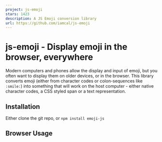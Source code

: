 ```yaml
---
project: js-emoji
stars: 1423
description: A JS Emoji conversion library
url: https://github.com/iamcal/js-emoji
---
```


js-emoji - Display emoji in the browser, everywhere
===================================================

Modern computers and phones allow the display and input of emoji, but you often want to display them on older devices, or in the browser. This library converts emoji (either from character codes or colon-sequences like `:smile:`) into something that will work on the host computer - either native character codes, a CSS styled span or a text representation.

Installation
------------

Either clone the git repo, or `npm install emoji-js`

Browser Usage
-------------

<link href\="emoji.css" rel\="stylesheet" type\="text/css" />
<script src\="emoji.js" type\="text/javascript"\></script\>
<script type\="text/javascript"\>

var emoji \= new EmojiConvertor();

// replaces \\u{1F604} with platform appropriate content
var output1 \= emoji.replace\_unified(input);

// replaces :smile: with platform appropriate content
var output2 \= emoji.replace\_colons(input);

// convert colons explicitly to unicode
emoji.replace\_mode \= 'unified';
emoji.allow\_native \= true;
var output3 \= emoji.replace\_colons(input);

</script\>

You can view a live demo here.

Node Usage
----------

After installing the package via `npm install emoji-js`:

var EmojiConvertor \= require('emoji-js');

var emoji \= new EmojiConvertor();

console.log(emoji.replace\_colons("Hello :smile:"));

Output control
--------------

There are many options to control the format of the replacement, although the defaults should work well on all platforms. There are two overrides which ignore all other replacement-mode preferences:

-   `emoji.text_mode = true` - force text output mode, e.g. `smile` (default `false`)
-   `emoji.colons_mode = true` - force colon output mode, e.g. `:smile:` (default: `false`)

After that, the mode is determined automatically by examining the environment and determining capabilities. You can introspect the auto-detected mode by checking `emoji.replace_mode`, which can have the following values:

-   `unified` - Output Unicode code points
-   `softbank` - Output _legacy_ Softbank/iOS code points
-   `google` - Output _legacy_ Android code points
-   `css` - Output HTML images, using `<span>` elements with CSS background images
-   `img` - Output HTML images, using `<img>` elements

You can explicitly override the `emoji.replace_mode` to any of the above values. There are a few options which determine how the `emoji.replace_mode` value is used at run-time:

-   `emoji.allow_native = true` - Allow output of code points (default: `true`, otherwise falls back to `css` or `img` mode)
-   `emoji.use_sheet = true` - Use spritesheets with CSS positioning, instead of individual images (default: `false`, only applies in `css` mode)
-   `emoji.use_css_imgs = true` - Use individual CSS classes for each emoji, rather than inlining the positioning (default: `false`, only applies in `css` mode, requires the CSS file to be loaded)
-   `emoji.avoid_ms_emoji = true` - For browsers on Windows, don't allow native code points (because they look awful) (default: `true`)

There are also some further options that change the nature of the output under various modes:

-   `emoji.wrap_native = true` - Wrap native code points in `<span class="emoji-native"></span>` to allow styling (default: `false`, only applies in `native`, `google` and `softbank` modes)
-   `emoji.include_title = true` - Set the `"title"` property on the `<span>` or `<img>` tag to the short-name, e.g. `:smile:` (default: `false`, only applies in `css` and `img` modes)
-   `emoji.include_text = true` - Set the text inside the `<span>` tag to the short-name, e.g. `:smile:` (default: `false`, only applies in `css` mode)

Images
------

The library supports using multiple image sets, which can be selected using the `emoji.img_set` property. Valid values are:

-   `apple` (default)
-   `google`
-   `twitter`
-   `facebook`
-   `messenger`

This value is used as a lookup in the `emoji.img_sets` property, which defines each set. By default, it assumes your images are under the path `/emoji-data/`, but you can override these values:

```
emoji.img_sets.apple.path = 'http://my-cdn.com/emoji-apple-64/';
emoji.img_sets.apple.sheet = 'http://my-cdn.com/emoji-apple-sheet-64.png';
```

The `.path` property, the directory containing individual images, must end in a trailing slash. The `.sheet` property points directly to a spritesheet. The images can be found in the emoji-data repository: https://github.com/iamcal/emoji-data

Make sure you use the same version of the images that this library was built with, otherwise spritesheets will not work, and some images may be wrong or missing!

If you need to cache-bust your images, you can use the following property:

```
emoji.img_suffix = '?foo';
```

This will cause the generated URLs to have `?foo` appended (default: `''`).

Further options
---------------

If you wish to allow `:SMILE:` to work the same as `:smile:`, you can set `emoji.allow_caps = true` (default: `false`)

You can add your own emoji aliases, even overriding built-in emoji:

```
emoji.addAliases({
  'doge' : '1f415',
  'cat'  : '1f346'
});
```

You can then remove your custom aliases, which will also reset built-in emoji back to their original state:

```
emoji.removeAliases([
  'doge',
  'cat',
]);
```

Upgrading from 1.x or 2.x
-------------------------

Prior to version 3.0, the `emoji.js` library would instantiate a global object called `emoji`, which you would call methods on. In versions 3.0 and later, the library exposes a single class called `EmojiConvertor` which needs to be instantiated manually. To upgrade old code, simply add this line in a global context:

```
var emoji = new EmojiConvertor();
```

Lifecycle
---------

The library is designed to be used with the following flow:

1.  User enters text on a modern device, containing native emoji
2.  Data is stored by application, optionally translated to `:colon:` style
3.  When data is viewed by users on iPhone, Mac or Android phone, emoji appear natively
4.  When data is viewed on older devices, emoji are replaced with inline `<span>` elements with background images or simple images.

While the JS library can replace native emoji codepoints, it's significantly slower than replacing colon sequences. By translating to and storing colon sequences on the backend, you are able to:

-   Support older Android phones (Google emoji codepoints)
-   Support older iPhones (Softbank emoji codepoints)
-   Allow users to enter `:smile:` and have it appear as an emoji everywhere

Using MySQL for storage
-----------------------

**You don't need to worry about this if you translate to colon syntax before storage.**

Some special care may be needed to store emoji in your database. While some characters (e.g. Cloud, U+2601) are within the Basic Multilingual Plane (BMP), others (e.g. Close Umbrella, U+1F302) are not. As such, they require 4 bytes of storage to encode each character. Inside MySQL, this requires switching from `utf8` storage to `utf8mb4`.

You can modify a database and table using a statement like:

```
ALTER DATABASE my_database DEFAULT CHARACTER SET utf8mb4 COLLATE utf8mb4_general_ci;
ALTER TABLE my_table CONVERT TO CHARACTER SET utf8mb4 COLLATE utf8mb4_general_ci;
```

You will also need to modify your connection character set.

Version History
---------------

See CHANGES.md

